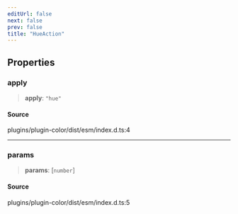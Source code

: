 ```yaml
---
editUrl: false
next: false
prev: false
title: "HueAction"
---
```


## Properties

### apply

> **apply**: `"hue"`

#### Source

plugins/plugin-color/dist/esm/index.d.ts:4

***

### params

> **params**: [`number`]

#### Source

plugins/plugin-color/dist/esm/index.d.ts:5
